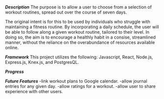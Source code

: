 ***Description***
The purpose is to allow a user to choose from a selection of workout routines, spread out over the course of seven days.

The original intent is for this to be used by individuals who struggle with maintaining a fitness routine. By incorporating a daily schedule, the user will be able to follow along a given workout routine, tailored to their level. In doing so, the aim is to encourage a healthly habit in a consise, streamlined manner, without the reliance on the overabundance of resources available online. 

***Framework***
This project utilizes the following:
 Javascript,
 React,
 Node.js,
 Express.js,
 Knex.js,
 and PostgresQL.

***Progress***

***Future Features***
  -link workout plans to Google calendar.
  -allow journal entries for any given day.
  -allow ratings for a workout.
  -allow user to share experience with other users.
